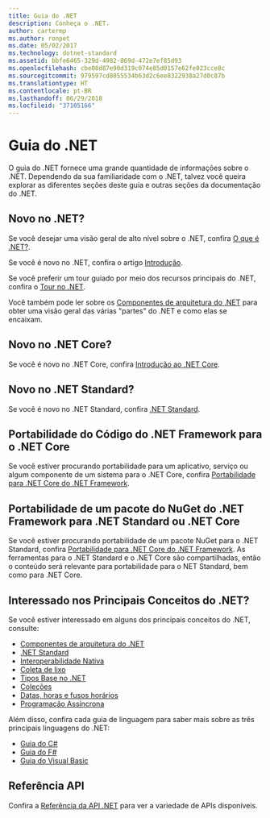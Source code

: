 ```yaml
---
title: Guia do .NET
description: Conheça o .NET.
author: cartermp
ms.author: ronpet
ms.date: 05/02/2017
ms.technology: dotnet-standard
ms.assetid: bbfe6465-329d-4982-869d-472e7ef85d93
ms.openlocfilehash: cbe08d87e90d319c074e85d0157e62fe023cce8c
ms.sourcegitcommit: 979597cd8055534b63d2c6ee8322938a27d0c87b
ms.translationtype: HT
ms.contentlocale: pt-BR
ms.lasthandoff: 06/29/2018
ms.locfileid: "37105166"
---
```

# <a name="net-guide"></a>Guia do .NET

O guia do .NET fornece uma grande quantidade de informações sobre o .NET.  Dependendo da sua familiaridade com o .NET, talvez você queira explorar as diferentes seções deste guia e outras seções da documentação do .NET.

## <a name="new-to-net"></a>Novo no .NET?

Se você desejar uma visão geral de alto nível sobre o .NET, confira [O que é .NET?](https://www.microsoft.com/net/learn/what-is-dotnet).

Se você é novo no .NET, confira o artigo [Introdução](get-started.md).

Se você preferir um tour guiado por meio dos recursos principais do .NET, confira o [Tour no .NET](tour.md).

Você também pode ler sobre os [Componentes de arquitetura do .NET](components.md) para obter uma visão geral das várias "partes" do .NET e como elas se encaixam.

## <a name="new-to-net-core"></a>Novo no .NET Core?

Se você é novo no .NET Core, confira [Introdução ao .NET Core](../core/get-started.md).

## <a name="new-to-net-standard"></a>Novo no .NET Standard?

Se você é novo no .NET Standard, confira [.NET Standard](net-standard.md).

## <a name="porting-net-framework-code-to-net-core"></a>Portabilidade do Código do .NET Framework para o .NET Core

Se você estiver procurando portabilidade para um aplicativo, serviço ou algum componente de um sistema para o .NET Core, confira [Portabilidade para .NET Core do .NET Framework](../core/porting/index.md).

## <a name="porting-a-nuget-package-from-net-framework-to-net-standard-or-net-core"></a>Portabilidade de um pacote do NuGet do .NET Framework para .NET Standard ou .NET Core

Se você estiver procurando portabilidade de um pacote NuGet para o .NET Standard, confira [Portabilidade para .NET Core do .NET Framework](../core/porting/index.md).  As ferramentas para o .NET Standard e o .NET Core são compartilhadas, então o conteúdo será relevante para portabilidade para o NET Standard, bem como para .NET Core.

## <a name="interested-in-major-net-concepts"></a>Interessado nos Principais Conceitos do .NET?

Se você estiver interessado em alguns dos principais conceitos do .NET, consulte:

* [Componentes de arquitetura do .NET](components.md)
* [.NET Standard](net-standard.md)
* [Interoperabilidade Nativa](native-interop.md)
* [Coleta de lixo](garbagecollection/index.md)
* [Tipos Base no .NET](base-types/index.md)
* [Coleções](collections/index.md)
* [Datas, horas e fusos horários](datetime/index.md)
* [Programação Assíncrona](async.md)

Além disso, confira cada guia de linguagem para saber mais sobre as três principais linguagens do .NET:

* [Guia do C#](../csharp/index.md)
* [Guia do F#](../fsharp/index.md)
* [Guia do Visual Basic](../visual-basic/index.md)

## <a name="api-reference"></a>Referência API

Confira a [Referência da API .NET](../../api/index.md) para ver a variedade de APIs disponíveis.
